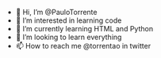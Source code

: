 - 👋 Hi, I’m @PauloTorrente
- 👀 I’m interested in learning code 
- 🌱 I’m currently learning HTML and Python
- 💞️ I’m looking to learn everything
- 📫 How to reach me @torrentao in twitter

<!---
PauloTorrente/PauloTorrente is a ✨ special ✨ repository because its `README.md` (this file) appears on your GitHub profile.
You can click the Preview link to take a look at your changes.
--->
